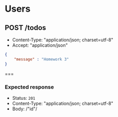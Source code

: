 # Users

## POST /todos

* Content-Type: "application/json; charset=utf-8"
* Accept: "application/json"

```json
{
    "message" : "Homework 3"
}
```

===
### Expected response
* Status: `201`
* Content-Type: "application/json; charset=utf-8"
* Body: /"id"/
